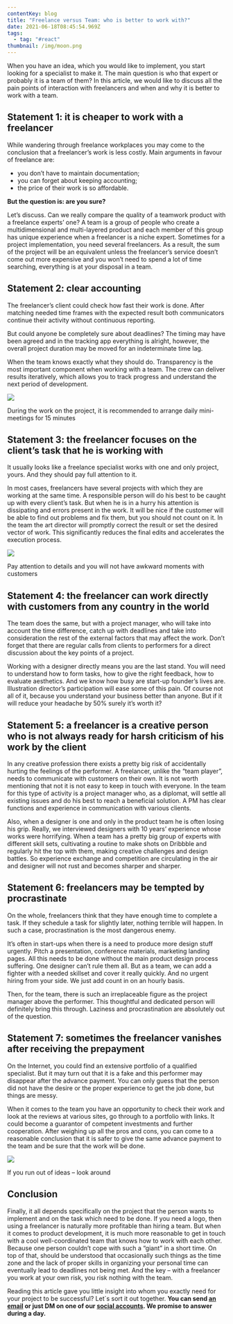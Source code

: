 ```yaml
---
contentKey: blog
title: "Freelance versus Team: who is better to work with?"
date: 2021-06-18T08:45:54.969Z
tags:
  - tag: "#react"
thumbnail: /img/moon.png
---
```

<!--StartFragment-->

When you have an idea, which you would like to implement, you start looking for a specialist to make it. The main question is who that expert or probably it is a team of them? In this article, we would like to discuss all the pain points of interaction with freelancers and when and why it is better to work with a team.

## Statement 1: it is cheaper to work with a freelancer

While wandering through freelance workplaces you may come to the conclusion that a freelancer’s work is less costly. Main arguments in favour of freelance are:

* you don’t have to maintain documentation;
* you can forget about keeping accounting; 
* the price of their work is so affordable.

**But the question is: are you sure?**

Let’s discuss. Can we really compare the quality of a teamwork product with a freelance experts’ one? A team is a group of people who create a multidimensional and multi-layered product and each member of this group has unique experience when a freelancer is a niche expert. Sometimes for a project implementation, you need several freelancers. As a result, the sum of the project will be an equivalent unless the freelancer’s service doesn’t come out more expensive and you won’t need to spend a lot of time searching, everything is at your disposal in a team.

## Statement 2: clear accounting

The freelancer’s client could check how fast their work is done. After matching needed time frames with the expected result both communicators continue their activity without continuous reporting.

But could anyone be completely sure about deadlines? The timing may have been agreed and in the tracking app everything is alright, however, the overall project duration may be moved for an indeterminate time lag. 

When the team knows exactly what they should do. Transparency is the most important component when working with a team. The crew can deliver results iteratively, which allows you to track progress and understand the next period of development.

![](http://api.halo-lab.com/wp-content/uploads/2019/07/austin-distel-wD1LRb9OeEo-unsplash-1024x768.jpg)

During the work on the project, it is recommended to arrange daily mini-meetings for 15 minutes

## **S**tatement 3: the freelancer focuses on the client’s task that he is working with

It usually looks like a freelance specialist works with one and only project, yours. And they should pay full attention to it. 

In most cases, freelancers have several projects with which they are working at the same time. A responsible person will do his best to be caught up with every client’s task. But when he is in a hurry his attention is dissipating and errors present in the work. It will be nice if the customer will be able to find out problems and fix them, but you should not count on it. In the team the art director will promptly correct the result or set the desired vector of work. This significantly reduces the final edits and accelerates the execution process.

![](http://api.halo-lab.com/wp-content/uploads/2019/07/domenico-loia-hGV2TfOh0ns-unsplash-1024x683.jpg)

Pay attention to details and you will not have awkward moments with customers

## Statement 4: the freelancer can work directly with customers from any country in the world

The team does the same, but with a project manager, who will take into account the time difference, catch up with deadlines and take into consideration the rest of the external factors that may affect the work. Don’t forget that there are regular calls from clients to performers for a direct discussion about the key points of a project. 

Working with a designer directly means you are the last stand. You will need to understand how to form tasks, how to give the right feedback, how to evaluate aesthetics. And we know how busy are start-up founder’s lives are. Illustration director’s participation will ease some of this pain. Of course not all of it, because you understand your business better than anyone. But if it will reduce your headache by 50% surely it’s worth it?

## **Statement 5: a freelancer is a creative person who is not always ready for harsh criticism of his work by the client**

In any creative profession there exists a pretty big risk of accidentally hurting the feelings of the performer. A freelancer, unlike the “team player”, needs to communicate with customers on their own. It is not worth mentioning that not it is not easy to keep in touch with everyone. In the team for this type of activity is a project manager who, as a diplomat, will settle all existing issues and do his best to reach a beneficial solution. A PM has clear functions and experience in communication with various clients.

Also, when a designer is one and only in the product team he is often losing his grip. Really, we interviewed designers with 10 years’ experience whose works were horrifying. When a team has a pretty big group of experts with different skill sets, cultivating a routine to make shots on Dribbble and regularly hit the top with them, making creative challenges and design battles. So experience exchange and competition are circulating in the air and designer will not rust and becomes sharper and sharper.

## **Statement 6: freelancers may be tempted by procrastinate**

On the whole, freelancers think that they have enough time to complete a task. If they schedule a task for slightly later, nothing terrible will happen. In such a case, procrastination is the most dangerous enemy.

It’s often in start-ups when there is a need to produce more design stuff urgently. Pitch a presentation, conference materials, marketing landing pages. All this needs to be done without the main product design process suffering. One designer can’t rule them all. But as a team, we can add a fighter with a needed skillset and cover it really quickly. And no urgent hiring from your side. We just add count in on an hourly basis.

Then, for the team, there is such an irreplaceable figure as the project manager above the performer. This thoughtful and dedicated person will definitely bring this through. Laziness and procrastination are absolutely out of the question.

## **S**tatement 7: sometimes the freelancer vanishes after receiving the prepayment

On the Internet, you could find an extensive portfolio of a qualified specialist. But it may turn out that it is a fake and this performer may disappear after the advance payment. You can only guess that the person did not have the desire or the proper experience to get the job done, but things are messy.

When it comes to the team you have an opportunity to check their work and look at the reviews at various sites, go through to a portfolio with links. It could become a guarantor of competent investments and further cooperation. After weighing up all the pros and cons, you can come to a reasonable conclusion that it is safer to give the same advance payment to the team and be sure that the work will be done.

![](http://api.halo-lab.com/wp-content/uploads/2019/07/annie-spratt-QckxruozjRg-unsplash-1024x683.jpg)

If you run out of ideas – look around

## **C**onclusion

Finally, it all depends specifically on the project that the person wants to implement and on the task which need to be done. If you need a logo, then using a freelancer is naturally more profitable than hiring a team. But when it comes to product development, it is much more reasonable to get in touch with a cool well-coordinated team that knows how to work with each other. Because one person couldn’t cope with such a “giant” in a short time. On top of that, should be understood that occasionally such things as the time zone and the lack of proper skills in organizing your personal time can eventually lead to deadlines not being met. And the key – with a freelancer you work at your own risk, you risk nothing with the team.

Reading this article gave you little insight into whom you exactly need for your project to be successful? Let`s sort it out together. **You can send [an email](mailto:mail@halo-lab.com) or just DM on one of our [social accounts](https://www.facebook.com/halolabteam/). We promise to answer during a day.**

<!--EndFragment-->